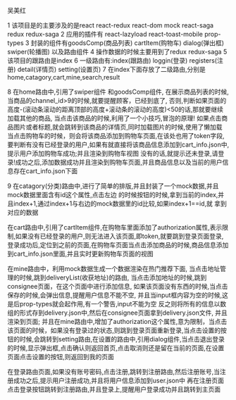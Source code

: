 吴美红

1 该项目是的主要涉及的是react react-redux react-dom mock react-saga redux redux-saga
2 应用的插件有 react-lazyload react-toast-mobile prop-types
3 封装的组件有goodsComp(商品列表) cartItem(购物车) dialog(弹出框) swiper(轮播图) 以及路由组件
4 操作数据的时候主要用到了redux redux-saga
5 该项目的跟路由是index
6 一级路由有:index(跟路由) loggin(登录) registers(注册) detail(详情页) setting(设置页)
7 在index下面存放了二级路由,分别是home,catagory,cart,mine,search,result

8 在home路由中,引用了swiper组件 和goodsComp组件,
 在展示商品列表的时候,当商品的channel_id>9的时候,就要提醒顾客，已经到底了,
 否则,判断如果页面的高度-(滚动条滚动的距离顶部的高度+滚动条的滚动的高度)<50的话,那就要继续加载其他的商品,
 当点击该商品的时候,利用了一个小技巧,冒泡的原理!
 如果点击商品图片或者标题,就会跳转到该商品的详情页,同时加载图片的时候,使用了懒加载
 当点击购物车的时候，则会将该商品添加到购物车页面,在该处也用了token字段,要判断有没有已经登录的用户,如果有就直接将该商品信息添加到cart_info.json中,提示用户添加购物车成功;并且渲染到购物车视图
 没有的话,就提示还未登录,请登录!成功之后,添加数据成功并且渲染到购物车页面,并且商品信息以及当前的用户信息存在cart_info.json下面

9 在catagory(分类)路由中,进行了简单的排版,并且封装了一个mock数据,并且mock数据里面含有id这个属性,点击左边  的时候按钮的时候,拿到当前的index,并且index+1,通过index+1与右边的mock数据里的id比较,如果index+1==id,就  拿到对应的数据

在cart路由中,引用了cartItem组件,在购物车里面添加了authorization属性,表示限制,如果没有已经登录的用户,则无法进入该页面,即token,就要跳到登录页面登录,登录成功后,定位到之前的页面,在购物车页面当点击添加商品的时候,商品信息添加到cart_info.json里面,并且实时更新购物车页面的视图

在mine路由中，利用mock数据生成一个数据渲染在热门推荐下面,
当点击地址管理的时候,跳到deliveryList(收获地址)的路由,
当点击添加地址的时候,跳到consignee页面，在这个页面中进行添加信息,
如果该页面没有东西的时候,当点击保存的时候,会弹出信息,提醒用户信息不能不空,
并且当input框内容为空的时候,这是后prop-types就会起作用,有一个警告,input不能为空
反之则将所有的信息以数组的形式存到delivery.json中,然后在consignee页面拿到delivery.json文件,
并且渲染到页面;
并且在mine路由中,增加了authorization这个属性,意为限制，当点击该页面的时候，如果没有登录过的状态,则跳到登录页面重新登录,当点击设置的按钮的时候,会跳转到setting路由,在设置的路由中,引用dialog组件,当点击退出登录的时候,显示弹出框,点击确认则返回首页,点击取消则还是留在当前的页面,在设置页面点击设置的按钮,则返回到我的页面

在登录路由页面,如果没有账号密码,点击注册,跳转到注册路由,然后注册账号,当注册成功之后,提示用户注册成功,并且将用户信息添加到user.json中
再在注册页面点击登录按钮跳转到注册路由,并且登录上,提醒用户登录成功并且跳转到主页面



